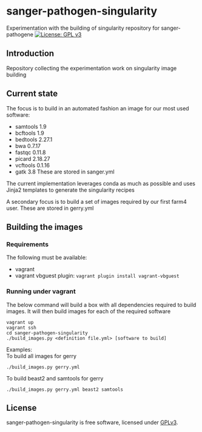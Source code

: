 # sanger-pathogen-singularity
Experimentation with the building of singularity repository for sanger-pathogene
[![License: GPL v3](https://img.shields.io/badge/License-GPL%20v3-brightgreen.svg)](https://github.com/sanger-pathogens/Bio-ENA-DataSubmission/blob/master/GPL-LICENCE)    

## Introduction
Repository collecting the experimentation work on singularity image building

## Current state
The focus is to build in an automated fashion an image for our most used software:
   * samtools 1.9
   * bcftools 1.9
   * bedtools 2.27.1
   * bwa 0.7.17
   * fastqc 0.11.8
   * picard 2.18.27
   * vcftools 0.1.16
   * gatk 3.8
These are stored in sanger.yml   

The current implementation leverages conda as much as possible and uses Jinja2 templates to generate the singularity recipes   

A secondary focus is to build a set of images required by our first farm4 user.  These are stored in gerry.yml
## Building the images
### Requirements
The following must be available:
   * vagrant
   * vagrant vbguest plugin: ``` vagrant plugin install vagrant-vbguest ```

### Running under vagrant
The below command will build a box with all dependencies required to build images.  It will then build images for each of the required software
```
vagrant up
vagrant ssh
cd sanger-pathogen-singularity
./build_images.py <definition file.yml> [software to build]
```

Examples:   
To build all images for gerry
```
./build_images.py gerry.yml
```
To build beast2 and samtools for gerry
```
./build_images.py gerry.yml beast2 samtools
```   

## License
sanger-pathogen-singularity is free software, licensed under [GPLv3](https://github.com/seretol/sanger-pathogen-singularity/blob/master/LICENSE).

